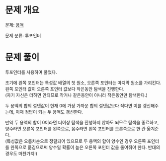 # 문제 개요

문제: [용액](https://www.acmicpc.net/problem/2467)

문제 분류: 투포인터

# 문제 풀이

투포인터를 사용하여 풀었다.

초기에 왼쪽 포인터는 특성값 배열의 첫 원소, 오른쪽 포인터는 마지막 원소를 가리킨다.  
왼쪽 포인터 값이 오른쪽 포인터 값보다 작은동안 탐색을 진행한다.  
(자기 자신은 더하면 안되므로 작거나 같은동안이 아니라 작은동안만 탐색한다.)

두 용액의 합의 절댓값이 현재 0에 가장 가까운 합의 절댓값보다 작다면 이를 갱신해주는데, 이때 정답이 되는 두 용액도 갱신한다.

만약 두 용액의 합이 0이라면 더이상 탐색을 진행하지 않아도 되므로 탐색을 종료하고, 양수라면 오른쪽 포인터를 왼쪽으로, 음수라면 왼쪽 포인터를 오른쪽으로 한 칸 옮겨준다.  
(특성값은 오름차순으로 정렬되어 있으므로 두 용액의 합이 양수인 경우 오른쪽 포인터를 왼쪽으로 옮김으로써 양수일 확률이 높은 오른쪽 포인터 값을 줄여줘야 한다. 반대의 경우도 마찬가지!)
